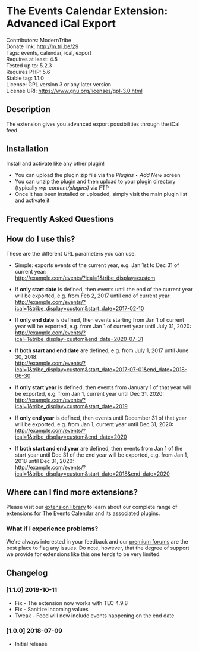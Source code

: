 # The Events Calendar Extension: Advanced iCal Export

Contributors: ModernTribe  
Donate link: http://m.tri.be/29  
Tags: events, calendar, ical, export  
Requires at least: 4.5  
Tested up to: 5.2.3  
Requires PHP: 5.6  
Stable tag: 1.1.0  
License: GPL version 3 or any later version  
License URI: https://www.gnu.org/licenses/gpl-3.0.html

## Description 

The extension gives you advanced export possibilities through the iCal feed.

## Installation

Install and activate like any other plugin!

* You can upload the plugin zip file via the *Plugins ‣ Add New* screen
* You can unzip the plugin and then upload to your plugin directory (typically _wp-content/plugins)_ via FTP
* Once it has been installed or uploaded, simply visit the main plugin list and activate it

## Frequently Asked Questions

## How do I use this?

These are the different URL parameters you can use.

* Simple: exports events of the current year, e.g. Jan 1st to Dec 31 of current year:       
http://example.com/events/?ical=1&tribe_display=custom

* If **only start date** is defined, then events until the end of the current year will be exported, e.g. from Feb 2, 2017 until end of current year:  
http://example.com/events/?ical=1&tribe_display=custom&start_date=2017-02-10

* If **only end date** is defined, then events starting from Jan 1 of current year will be exported, e.g. from Jan 1 of current year until July 31, 2020:  
http://example.com/events/?ical=1&tribe_display=custom&end_date=2020-07-31

* If **both start and end date** are defined, e.g. from July 1, 2017 until June 30, 2018:  
http://example.com/events/?ical=1&tribe_display=custom&start_date=2017-07-01&end_date=2018-06-30

* If **only start year** is defined, then events from January 1 of that year will be exported, e.g. from Jan 1, current year until Dec 31, 2020:  
http://example.com/events/?ical=1&tribe_display=custom&start_date=2019

* If **only end year** is defined, then events until December 31 of that year will be exported, e.g. from Jan 1, current year until Dec 31, 2020:  
http://example.com/events/?ical=1&tribe_display=custom&end_date=2020

* If **both start and end year** are defined, then events from Jan 1 of the start year until Dec 31 of the end year will be exported, e.g. from Jan 1, 2018 until Dec 31, 2020:  
http://example.com/events/?ical=1&tribe_display=custom&start_date=2018&end_date=2020

## Where can I find more extensions?

Please visit our [extension library](https://theeventscalendar.com/extensions/) to learn about our complete range of extensions for The Events Calendar and its associated plugins.

### What if I experience problems?

We're always interested in your feedback and our [premium forums](https://theeventscalendar.com/support-forums/) are the best place to flag any issues. Do note, however, that the degree of support we provide for extensions like this one tends to be very limited.

## Changelog

### [1.1.0] 2019-10-11

* Fix - The extension now works with TEC 4.9.8
* Fix - Sanitize incoming values
* Tweak - Feed will now include events happening on the end date

### [1.0.0] 2018-07-09 

* Initial release
